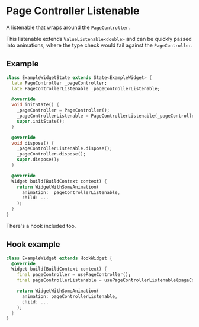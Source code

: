 # Page Controller Listenable

A listenable that wraps around the `PageController`.

This listenable extends `ValueListenable<double>` and can be quickly passed into animations, where the type check would fail against the `PageController`.

## Example

```dart
class ExampleWidgetState extends State<ExampleWidget> {
  late PageController _pageController;
  late PageControllerListenable _pageControllerListenable;

  @override
  void initState() {
    _pageController = PageController();
    _pageControllerListenable = PageControllerListenable(_pageController);
    super.initState();
  }

  @override
  void dispose() {
    _pageControllerListenable.dispose();
    _pageController.dispose();
    super.dispose();
  }

  @override
  Widget build(BuildContext context) {
    return WidgetWithSomeAnimation(
      animation: _pageControllerListenable,
      child: ...
    );
  }
}
```

There's a hook included too.

## Hook example

```dart
class ExampleWidget extends HookWidget {
  @override
  Widget build(BuildContext context) {
    final pageController = usePageController();
    final pageControllerListenable = usePageControllerListenable(pageController);

    return WidgetWithSomeAnimation(
      animation: pageControllerListenable,
      child: ...
    );
  }
}
```
